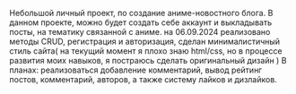 Небольшой личный проект, по создание аниме-новостного блога.
В данном проекте, можно будет создать себе аккаунт и выкладывать посты, на тематику связанной с аниме.
на 06.09.2024 реализовано методы CRUD, регистрация и авторизация, сделан минималистичный стиль сайта( на текущий момент я плохо знаю html/css, но в процессе развития моих навыков, я постраюсь сделать оригинальный дизайн )
В планах:
  реализоваться добавление комментарий, вывод рейтинг постов, комментарий, авторов, а также систему лайков и дизлайков.
